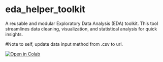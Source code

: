 # eda_helper_toolkit
A reusable and modular Exploratory Data Analysis (EDA) toolkit. This tool streamlines data cleaning, visualization, and statistical analysis for quick insights.

#Note to self, update data input method from .csv to url.

[![Open in Colab](https://colab.research.google.com/assets/colab-badge.svg)](https://colab.research.google.com/drive/1vDP74P_fEAIYTBT4EbseB0kHYqzbk3m6)
